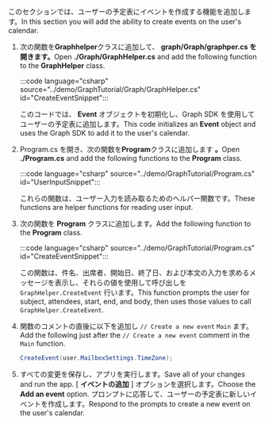<!-- markdownlint-disable MD002 MD041 -->

<span data-ttu-id="eab7c-101">このセクションでは、ユーザーの予定表にイベントを作成する機能を追加します。</span><span class="sxs-lookup"><span data-stu-id="eab7c-101">In this section you will add the ability to create events on the user's calendar.</span></span>

1. <span data-ttu-id="eab7c-102">次の関数を**Graphhelper**クラスに追加して、 **graph/Graph/graphper.cs を開きます。**</span><span class="sxs-lookup"><span data-stu-id="eab7c-102">Open **./Graph/GraphHelper.cs** and add the following function to the **GraphHelper** class.</span></span>

    :::code language="csharp" source="../demo/GraphTutorial/Graph/GraphHelper.cs" id="CreateEventSnippet":::

    <span data-ttu-id="eab7c-103">このコードでは、 **Event** オブジェクトを初期化し、Graph SDK を使用してユーザーの予定表に追加します。</span><span class="sxs-lookup"><span data-stu-id="eab7c-103">This code initializes an **Event** object and uses the Graph SDK to add it to the user's calendar.</span></span>

1. <span data-ttu-id="eab7c-104">Program.cs を開き、次の関数を**Program**クラスに追加します **。**</span><span class="sxs-lookup"><span data-stu-id="eab7c-104">Open **./Program.cs** and add the following functions to the **Program** class.</span></span>

    :::code language="csharp" source="../demo/GraphTutorial/Program.cs" id="UserInputSnippet":::

    <span data-ttu-id="eab7c-105">これらの関数は、ユーザー入力を読み取るためのヘルパー関数です。</span><span class="sxs-lookup"><span data-stu-id="eab7c-105">These functions are helper functions for reading user input.</span></span>

1. <span data-ttu-id="eab7c-106">次の関数を **Program** クラスに追加します。</span><span class="sxs-lookup"><span data-stu-id="eab7c-106">Add the following function to the **Program** class.</span></span>

    :::code language="csharp" source="../demo/GraphTutorial/Program.cs" id="CreateEventSnippet":::

    <span data-ttu-id="eab7c-107">この関数は、件名、出席者、開始日、終了日、および本文の入力を求めるメッセージを表示し、それらの値を使用して呼び出しを `GraphHelper.CreateEvent` 行います。</span><span class="sxs-lookup"><span data-stu-id="eab7c-107">This function prompts the user for subject, attendees, start, end, and body, then uses those values to call `GraphHelper.CreateEvent`.</span></span>

1. <span data-ttu-id="eab7c-108">関数のコメントの直後に以下を追加し `// Create a new event` `Main` ます。</span><span class="sxs-lookup"><span data-stu-id="eab7c-108">Add the following just after the `// Create a new event` comment in the `Main` function.</span></span>

    ```csharp
    CreateEvent(user.MailboxSettings.TimeZone);
    ```

1. <span data-ttu-id="eab7c-109">すべての変更を保存し、アプリを実行します。</span><span class="sxs-lookup"><span data-stu-id="eab7c-109">Save all of your changes and run the app.</span></span> <span data-ttu-id="eab7c-110">[ **イベントの追加** ] オプションを選択します。</span><span class="sxs-lookup"><span data-stu-id="eab7c-110">Choose the **Add an event** option.</span></span> <span data-ttu-id="eab7c-111">プロンプトに応答して、ユーザーの予定表に新しいイベントを作成します。</span><span class="sxs-lookup"><span data-stu-id="eab7c-111">Respond to the prompts to create a new event on the user's calendar.</span></span>
